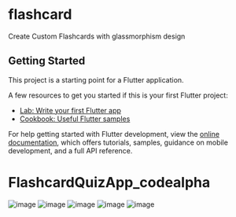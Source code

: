 # flashcard

Create Custom Flashcards with glassmorphism design

## Getting Started

This project is a starting point for a Flutter application.

A few resources to get you started if this is your first Flutter project:

- [Lab: Write your first Flutter app](https://docs.flutter.dev/get-started/codelab)
- [Cookbook: Useful Flutter samples](https://docs.flutter.dev/cookbook)

For help getting started with Flutter development, view the
[online documentation](https://docs.flutter.dev/), which offers tutorials,
samples, guidance on mobile development, and a full API reference.
# FlashcardQuizApp_codealpha
![image](https://github.com/user-attachments/assets/53578037-40a1-4b9e-bf80-6ca4a41f0802)
![image](https://github.com/user-attachments/assets/03ff6a6b-3d49-4960-92c3-2ffe86c04009)
![image](https://github.com/user-attachments/assets/7860b836-89c1-4c25-8a20-2c2624d93dfe)
![image](https://github.com/user-attachments/assets/e54e3ded-71e7-40a8-84d3-930b61338423)
![image](https://github.com/user-attachments/assets/2ab7c554-4d5c-4eb3-8d89-13fa3c82239d)



